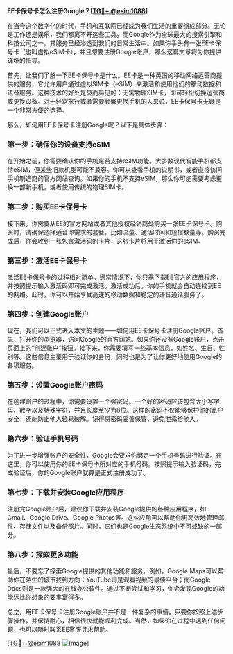 **EE卡保号卡怎么注册Google？[[TG💪+ @esim1088](https://t.me/s/esim1088)]**

在当今这个数字化的时代，手机和互联网已经成为我们生活的重要组成部分。无论是工作还是娱乐，我们都离不开这些工具。而Google作为全球最大的搜索引擎和科技公司之一，其服务已经渗透到我们的日常生活中。如果你手头有一张EE卡保号卡（也叫虚拟eSIM卡），并且想要注册Google账户，那么这篇文章将为你提供详细的指导。

首先，让我们了解一下EE卡保号卡是什么。EE卡是一种英国的移动网络运营商提供的服务，它允许用户通过虚拟SIM卡（eSIM）来激活和使用他们的移动数据和语音服务。这种技术的好处是显而易见的：无需物理SIM卡，即可轻松切换运营商或更换设备。对于经常旅行或者需要频繁更换手机的人来说，EE卡保号卡无疑是一个非常方便的选择。

那么，如何用EE卡保号卡注册Google呢？以下是具体步骤：

### 第一步：确保你的设备支持eSIM

在开始之前，你需要确认你的手机是否支持eSIM功能。大多数现代智能手机都支持eSIM，但某些旧款机型可能不兼容。你可以查看手机的说明书，或者直接访问手机制造商的官方网站查询。如果你的手机不支持eSIM，那么你可能需要考虑更换一部新手机，或者使用传统的物理SIM卡。

### 第二步：购买EE卡保号卡

接下来，你需要从EE的官方网站或者其他授权经销商处购买一张EE卡保号卡。购买时，请确保选择适合你需求的套餐，比如流量、通话时间和短信数量等。购买完成后，你会收到一张包含激活码的卡片，这张卡片将用于激活你的eSIM。

### 第三步：激活EE卡保号卡

激活EE卡保号卡的过程相对简单。通常情况下，你只需下载EE官方的应用程序，并按照提示输入激活码即可完成激活。激活成功后，你的手机就会自动连接到EE的网络。此时，你可以开始享受高速的移动数据和稳定的语音通话服务了。

### 第四步：创建Google账户

现在，我们可以正式进入本文的主题——如何用EE卡保号卡注册Google账户。首先，打开你的浏览器，访问Google的官方网站。如果你还没有Google账户，点击页面上的“创建账户”按钮。接下来，你需要填写一些基本信息，如姓名、生日、性别等。这些信息主要用于验证你的身份，同时也是为了让你更好地使用Google的各项服务。

### 第五步：设置Google账户密码

在创建账户的过程中，你需要设置一个强密码。一个好的密码应该包含大小写字母、数字以及特殊字符，并且长度至少为8位。这样的密码不仅能够保护你的账户安全，还能防止他人轻易破解。记得将密码妥善保管，避免泄露给他人。

### 第六步：验证手机号码

为了进一步增强账户的安全性，Google会要求你绑定一个手机号码进行验证。在这里，你可以使用你的EE卡保号卡所对应的手机号码。按照提示输入验证码，完成验证后，你的Google账户就算是正式注册成功了。

### 第七步：下载并安装Google应用程序

注册完Google账户后，建议你下载并安装Google提供的各种应用程序，如Gmail、Google Drive、Google Photos等。这些应用可以帮助你更高效地管理邮件、存储文件以及备份照片。同时，它们也是Google生态系统中不可或缺的一部分。

### 第八步：探索更多功能

最后，不要忘了探索Google提供的其他功能和服务。例如，Google Maps可以帮助你在陌生的城市找到方向；YouTube则是观看视频的最佳平台；而Google Docs则是一款强大的在线办公软件。通过不断尝试和学习，你会发现Google的功能远比你想象的要丰富得多。

总之，用EE卡保号卡注册Google账户并不是一件复杂的事情。只要你按照上述步骤操作，并保持耐心，相信很快就能顺利完成。当然，如果你在过程中遇到任何问题，也可以随时联系EE客服寻求帮助。

[[TG💪+ @esim1088](https://t.me/s/esim1088) ![Image](https://i.postimg.cc/4NQfJmqS/Snipaste-2025-05-13-00-14-12.png)]